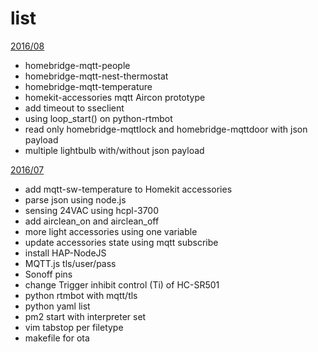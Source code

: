 list
====
[2016/08](2016/201608.md)
 - homebridge-mqtt-people
 - homebridge-mqtt-nest-thermostat
 - homebridge-mqtt-temperature
 - homekit-accessories mqtt Aircon prototype
 - add timeout to sseclient
 - using loop_start() on python-rtmbot
 - read only homebridge-mqttlock and homebridge-mqttdoor with json payload
 - multiple lightbulb with/without json payload

[2016/07](2016/201607.md)
 - add mqtt-sw-temperature to Homekit accessories
 - parse json using node.js
 - sensing 24VAC using hcpl-3700
 - add airclean_on and airclean_off
 - more light accessories using one variable
 - update accessories state using mqtt subscribe
 - install HAP-NodeJS
 - MQTT.js tls/user/pass
 - Sonoff pins
 - change Trigger inhibit control (Ti) of HC-SR501
 - python rtmbot with mqtt/tls
 - python yaml list
 - pm2 start with interpreter set
 - vim tabstop per filetype
 - makefile for ota
